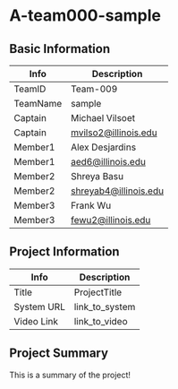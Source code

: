 # A-team000-sample

## Basic Information

|   Info      |        Description     |
| ----------- | ---------------------- |
| TeamID      |        Team-009        |
| TeamName    |         sample         |
| Captain     |       Michael Vilsoet     |
| Captain     |  mvilso2@illinois.edu  |
| Member1     |        Alex Desjardins       |
| Member1     |   aed6@illinois.edu  |
| Member2     |       Shreya Basu                 |
| Member2     |        shreyab4@illinois.edu                |
| Member3     |     Frank Wu                   |
| Member3     |         fewu2@illinois.edu               |

## Project Information

|   Info      |        Description     |
| ----------- | ---------------------- |
|  Title      |       ProjectTitle     |
| System URL  |      link_to_system    |
| Video Link  |      link_to_video     |

## Project Summary

This is a summary of the project!
